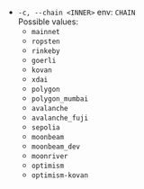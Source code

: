 - `-c, --chain <INNER>` env: `CHAIN`   
    Possible values: 
    - `mainnet`
    - `ropsten`
    - `rinkeby`
    - `goerli`
    - `kovan`
    - `xdai`
    - `polygon`
    - `polygon_mumbai`
    - `avalanche`
    - `avalanche_fuji`
    - `sepolia`
    - `moonbeam`
    - `moonbeam_dev`
    - `moonriver`
    - `optimism`
    - `optimism-kovan`